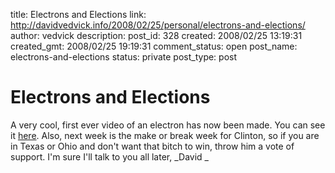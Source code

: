 title: Electrons and Elections
link: http://davidvedvick.info/2008/02/25/personal/electrons-and-elections/
author: vedvick
description: 
post_id: 328
created: 2008/02/25 13:19:31
created_gmt: 2008/02/25 19:19:31
comment_status: open
post_name: electrons-and-elections
status: private
post_type: post

# Electrons and Elections

A very cool, first ever video of an electron has now been made. You can see it [here](http://www.atto.fysik.lth.se/video/emovie.avi). Also, next week is the make or break week for Clinton, so if you are in Texas or Ohio and don't want that bitch to win, throw him a vote of support. I'm sure I'll talk to you all later, _David _